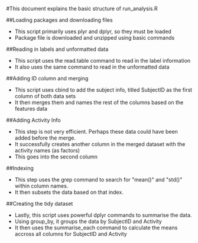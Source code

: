#This document explains the basic structure of run_analysis.R

##Loading packages and downloading files
* This script primarily uses plyr and dplyr, so they must be loaded
* Package file is downloaded and unzipped using basic commands

##Reading in labels and unformatted data
* This script uses the read.table command to read in the label information
* It also uses the same command to read in the unformatted data

##Adding ID column and merging
* This script uses cbind to add the subject info, titled SubjectID as the first column of both data sets
* It then merges them and names the rest of the columns based on the features data

##Adding Activity Info
* This step is not very efficient.  Perhaps these data could have been added before the merge.
* It successfully creates another column in the merged dataset with the activity names (as factors)
* This goes into the second column

##Indexing
* This step uses the grep command to search for "mean()" and "std()" within column names.
* It then subsets the data based on that index.

##Creating the tidy dataset
* Lastly, this script uses powerful dplyr commands to summarise the data.
* Using group_by, it groups the data by SubjectID and Activity
* It then uses the summarise_each command to calculate the means accross all columns for SubjectID and Activity
